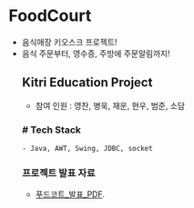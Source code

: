 # FoodCourt
- 음식매장 키오스크 프로젝트!
- 음식 주문부터, 영수증, 주방에 주문알림까지!
   ## Kitri Education Project
   - 참여 인원 : 영찬, 병욱, 재운, 현우, 범준, 소담
   ### # Tech Stack
      - Java, AWT, Swing, JDBC, socket
   ### 프로젝트 발표 자료
   - 	[푸드코트_발표_PDF](https://drive.google.com/file/d/1b11-IN8bxai-XK85VSjyLsDHrNsKDDZo/view?usp=sharing).
